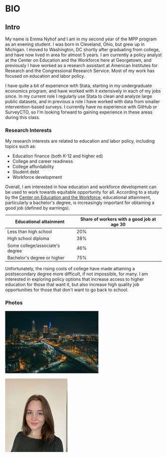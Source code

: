 # BIO

## Intro

My name is Emma Nyhof and I am in my second year of the MPP program as an evening student. I was born in Cleveland, Ohio, but grew up in Michigan. I moved to Washington, DC shortly after graduating from college, and have now lived in area for almost 5 years. I am currently a policy analyst at the Center on Education and the Workforce here at Georgetown, and previously I have worked as a research assistant at American Institutes for Research and the Congressional Research Service. Most of my work has focused on education and labor policy.

I have quite a bit of experience with Stata, starting in my undergraduate economics program, and have worked with it extensively in each of my jobs since. In my current role I regularly use Stata to clean and analyze large public datasets, and in previous a role I have worked with data from smaller intervention-based surveys. I currently have no experience with GitHub or SurveyCTO, so I'm looking forward to gaining experience in these areas during this class.

### Research Interests

My research interests are related to education and labor policy, including topics such as:
* Education finance (both K-12 and higher ed) 
* College and career readiness
* College affordability
* Student debt
* Workforce development

Overall, I am interested in how education and workforce development can be used to work towards equitable opportunity for all. According to a study by the [Center on Education and the Workforce](https://cewgeorgetown.wpenginepowered.com/wp-content/uploads/chase-uncertain_pathway_1-fr.pdf), educational attainment, particularly a bachelor's degree, is increasingly important for obtaining a good job (defined by earnings).

|Educational attainment           |Share of workers with a good job at age 30 | 
|---------------------------------|-------------------------------------------|
|Less than high school            |20%                                        |
|High school diploma              |38%                                        |   
|Some college/associate's degree  |46%                                        |
|Bachelor's degree or higher      |75%                                        |

Unfortunately, the rising costs of college have made attaining a postsecondary degree more difficult, if not impossible, for many. I am interested in exploring policy options that increase access to higher education for those that want it, but also increase high quality job opportunities for those that don't want to go back to school.

### Photos 

![Cleveland, OH](https://github.com/gui2de/ppol768-spring23/blob/w02-en/Individual%20Assignments/Nyhof%20Emma/week-02/week-02/img/Nighttime%2BAerial%2Bof%2BCleveland%2BSkyiline%2B(Heritage%2BPark)-1.png)

![Profile Picture](https://github.com/gui2de/ppol768-spring23/blob/w02-en/Individual%20Assignments/Nyhof%20Emma/week-02/week-02/img/IMG_6868.png)
